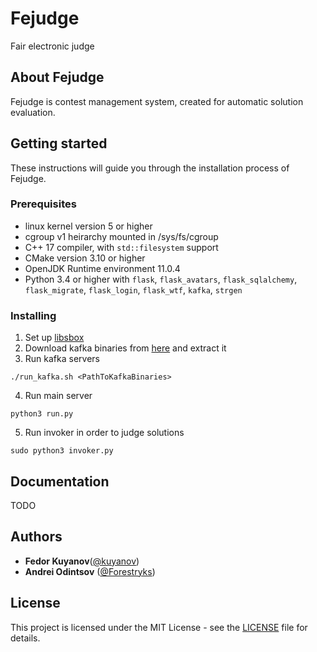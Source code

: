 # Fejudge

Fair electronic judge

## About Fejudge

Fejudge is contest management system, created for automatic solution evaluation.

## Getting started

These instructions will guide you through the installation process of Fejudge.

### Prerequisites

- linux kernel version 5 or higher
- cgroup v1 heirarchy mounted in /sys/fs/cgroup
- C++ 17 compiler, with `std::filesystem` support
- CMake version 3.10 or higher
- OpenJDK Runtime environment 11.0.4
- Python 3.4 or higher with `flask`, `flask_avatars`, `flask_sqlalchemy`, `flask_migrate`, `flask_login`, `flask_wtf`, `kafka`, `strgen`

### Installing

1. Set up [libsbox](https://github.com/Forestryks/libsbox)
2. Download kafka binaries from [here](https://kafka.apache.org/downloads) and extract it
3. Run kafka servers
```
./run_kafka.sh <PathToKafkaBinaries>
```
4. Run main server
```
python3 run.py
```
5. Run invoker in order to judge solutions
```
sudo python3 invoker.py
```

## Documentation

TODO

## Authors

- **Fedor Kuyanov**([@kuyanov](https://github.com/kuyanov))
- **Andrei Odintsov** ([@Forestryks](https://github.com/Forestryks))

## License

This project is licensed under the MIT License - see the [LICENSE](LICENSE) file for details.


